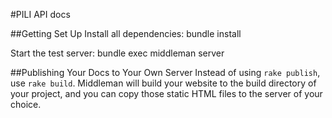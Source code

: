 #PILI API docs

##Getting Set Up
Install all dependencies: bundle install

Start the test server: bundle exec middleman server

##Publishing Your Docs to Your Own Server
Instead of using `rake publish`, use `rake build`. Middleman will build your website to the build directory of your project, and you can copy those static HTML files to the server of your choice.

